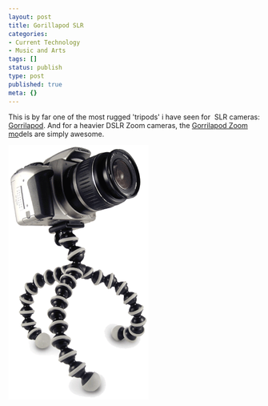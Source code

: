 ```yaml
---
layout: post
title: Gorillapod SLR
categories:
- Current Technology
- Music and Arts
tags: []
status: publish
type: post
published: true
meta: {}
---
```

This is by far one of the most rugged 'tripods' i have seen for  SLR cameras: [Gorrilapod](http://joby.com/products/gorillapod/slr/). And for a heavier DSLR Zoom cameras, the [Gorrilapod Zoom mo](http://joby.com/products/gorillapod/slrzoom/)dels are simply awesome.

![](/img/gorillapodslr_camera.png)
